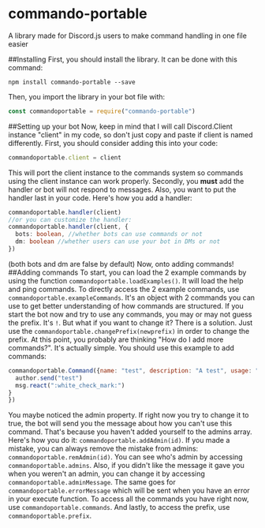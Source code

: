 # commando-portable
A library made for Discord.js users to make command handling in one file easier

##Installing
First, you should install the library. It can be done with this command:
```
npm install commando-portable --save
```
Then, you import the library in your bot file with:
```javascript
const commandoportable = require("commando-portable")
```

##Setting up your bot
Now, keep in mind that I will call Discord.Client instance "client" in my code, so don't just copy and paste if client is named differently.
First, you should consider adding this into your code:
```javascript
commandoportable.client = client
```
This will port the client instance to the commands system so commands using the client instance can work properly.
Secondly, you <b>must</b> add the handler or bot will not respond to messages. Also, you want to put the handler last in your code.
Here's how you add a handler:
```typescript
commandoportable.handler(client)
//or you can customize the handler:
commandoportable.handler(client, {
  bots: boolean, //whether bots can use commands or not
  dm: boolean //whether users can use your bot in DMs or not
})
```
(both bots and dm are false by default)
Now, onto adding commands!
##Adding commands
To start, you can load the 2 example commands by using the function `commandoportable.loadExamples()`. It will load the help and ping commands.
To directly access the 2 example commands, use `commandoportable.exampleCommands`. It's an object with 2 commands you can use to get better understanding of how commands are structured.
If you start the bot now and try to use any commands, you may or may not guess the prefix. It's `!`. But what if you want to change it? There is a solution. Just use the `commandoportable.changePrefix(newprefix)` in order to change the prefix.
At this point, you probably are thinking "How do I add more commands?". It's actually simple.
You should use this example to add commands:
```javascript
commandoportable.Command({name: "test", description: "A test", usage: "Test", category: "No category", admin: false, execute: async(msg, args, author, client) => {
  author.send("test")
  msg.react(":white_check_mark:")
}
})
```
You maybe noticed the admin property. If right now you try to change it to true, the bot will send you the message about how you can't use this command. That's because you haven't added yourself to the admins array. Here's how you do it: `commandoportable.addAdmin(id)`.
If you made a mistake, you can always remove the mistake from admins: `commandoportable.remAdmin(id)`.
You can see who's admin by accessing `commandoportable.admins`.
Also, if you didn't like the message it gave you when you weren't an admin, you can change it by accessing `commandoportable.adminMessage`. The same goes for `commandoportable.errorMessage` which will be sent when you have an error in your execute function.
To access all the commands you have right now, use `commandoportable.commands`.
And lastly, to access the prefix, use `commandoportable.prefix`.
